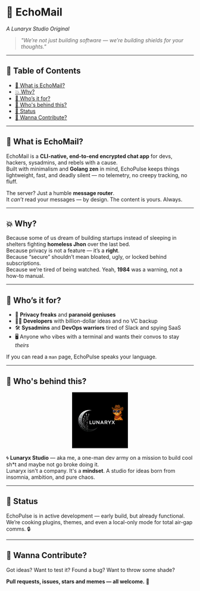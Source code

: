 # 🌙 EchoMail  
*A Lunaryx Studio Original*

> *"We’re not just building software — we’re building shields for your thoughts."*

---

## 📜 Table of Contents  
- [🧠 What is EchoMail?](#-what-is-echomail)
- [💥 Why?](#-why)
- [🧪 Who’s it for?](#-whos-it-for)
- [🐾 Who's behind this?](#-whos-behind-this)
- [🚧 Status](#-status)
- [🚀 Wanna Contribute?](#-wanna-contribute)

---

## 🧠 What is EchoMail?

EchoMail is a **CLI-native, end-to-end encrypted chat app** for devs, hackers, sysadmins, and rebels with a cause.  
Built with minimalism and **Golang zen** in mind, EchoPulse keeps things lightweight, fast, and deadly silent — no telemetry, no creepy tracking, no fluff.

The server? Just a humble **message router**.  
It *can’t* read your messages — by design. The content is yours. Always.

---

## 💥 Why?

Because some of us dream of building startups instead of sleeping in shelters fighting **homeless Jhon** over the last bed.  
Because privacy is not a feature — it’s a **right**.  
Because “secure” shouldn’t mean bloated, ugly, or locked behind subscriptions.  
Because we’re tired of being watched. Yeah, **1984** was a warning, not a how-to manual.

---

## 🧪 Who’s it for?

- 🔐 **Privacy freaks** and **paranoid geniuses**  
- 🧑‍💻 **Developers** with billion-dollar ideas and no VC backup  
- 🛠️ **Sysadmins** and **DevOps warriors** tired of Slack and spying SaaS  
- 🖥️ Anyone who vibes with a terminal and wants their convos to stay *theirs*

If you can read a `man` page, EchoPulse speaks your language.

---

## 🐾 Who's behind this?

<p align="center">
  <img src="content/Lunaryx.png" alt="Lunaryx Logo" width="150"/>
</p>

🌀 **Lunaryx Studio** — aka me, a one-man dev army on a mission to build cool sh*t and maybe not go broke doing it.  
Lunaryx isn't a company. It's a **mindset**. A studio for ideas born from insomnia, ambition, and pure chaos.

---

## 🚧 Status

EchoPulse is in active development — early build, but already functional.  
We’re cooking plugins, themes, and even a local-only mode for total air-gap comms. 🔒

---

## 🚀 Wanna Contribute?

Got ideas? Want to test it? Found a bug? Want to throw some shade?  

**Pull requests, issues, stars and memes — all welcome.** 💌
